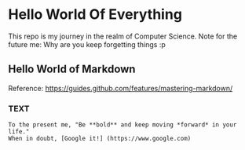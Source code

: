 # Hello World Of Everything
This repo is my journey in the realm of Computer Science.
Note for the future me: Why are you keep forgetting things :p

## Hello World of Markdown
Reference: https://guides.github.com/features/mastering-markdown/

### TEXT
```
To the present me, "Be **bold** and keep moving *forward* in your life."
When in doubt, [Google it!] (https://www.google.com)
```
